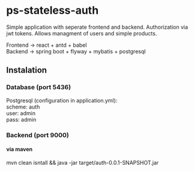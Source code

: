 # ps-stateless-auth

Simple application with seperate frontend and backend. Authorization via jwt tokens. Allows managment of users and simple products.

Frontend  -> react + antd + babel  
Backend   -> spring boot + flyway + mybatis + postgresql

## Instalation

### Database (port 5436)

Postgresql (configuration in application.yml):  
scheme: auth  
user:   admin  
pass:   admin  

### Backend (port 9000)

#### via maven  
mvn clean isntall && java -jar target/auth-0.0.1-SNAPSHOT.jar
